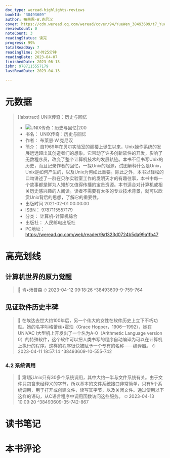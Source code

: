 ```yaml
---
doc_type: weread-highlights-reviews
bookId: "38493609"
author: 布莱恩·W.克尼汉
cover: https://cdn.weread.qq.com/weread/cover/94/YueWen_38493609/t7_YueWen_38493609.jpg
reviewCount: 0
noteCount: 3
readingStatus: 读完
progress: 99%
totalReadDay: 7
readingTime: 3小时25分钟
readingDate: 2023-04-07
finishedDate: 2023-06-13
isbn: 9787115557179
lastReadDate: 2023-04-13

---
```

# 元数据
> [!abstract] UNIX传奇：历史与回忆
> - ![ UNIX传奇：历史与回忆|200](https://cdn.weread.qq.com/weread/cover/94/YueWen_38493609/t7_YueWen_38493609.jpg)
> - 书名： UNIX传奇：历史与回忆
> - 作者： 布莱恩·W.克尼汉
> - 简介： 自1969年在贝尔实验室的阁楼上诞生以来，Unix操作系统的发展远远超出其创造者们的想象。它带动了许多创新软件的开发，影响了无数程序员，改变了整个计算机技术的发展轨迹。本书不但书写Unix的历史，而且记录作者的回忆，一探Unix的起源，试图解释什么是Unix，Unix是如何产生的，以及Unix为何如此重要。除此之外，本书以轻松的口吻讲述了一群在贝尔实验室工作的发明天才的有趣往事，本书中每一个故事都是鲜为人知却又值得传播的宝贵资源。本书适合对计算机或相关历史感兴趣的人阅读。读者不需要有太多的专业技术背景，就可以欣赏Unix背后的思想，了解它的重要性。
> - 出版时间 2021-02-01 00:00:00
> - ISBN： 9787115557179
> - 分类： 计算机-计算机综合
> - 出版社： 人民邮电出版社
> - PC地址：https://weread.qq.com/web/reader/9a1323d0724b5da99a1fb47

# 高亮划线

## 计算机世界的原力觉醒

> 📌 肯•汤普森 
> ⏱ 2023-04-12 09:18:26 ^38493609-9-759-764

## 见证软件历史丰碑

> 📌 在埃达去世大约100年后，另一个伟大的女性在软件历史上立下不朽功勋。她的名字叫格蕾丝•霍珀（Grace Hopper，1906—1992），她在UNIVAC I大型机上开发出了一个名为A-0（Arithmetic Language version 0）的特殊软件，这个软件可以把人类书写的程序自动编译为可以在计算机上执行的程序。这样的程序很快被赋予一个专有的名称——编译器。 
> ⏱ 2023-04-11 18:57:14 ^38493609-10-555-742

### 4.2 系统调用

> 📌 第1版Unix只有30多个系统调用，其中大约一半与文件系统有关。由于文件只包含未经释义的字节，所以基本的文件系统接口非常简单，只有5个系统调用，用于打开或创建文件，读写其字节，以及关闭文件。通过使用以下这样的语句，从C语言程序中调用函数访问这些服务。 
> ⏱ 2023-04-13 10:09:20 ^38493609-35-742-867

# 读书笔记

# 本书评论
